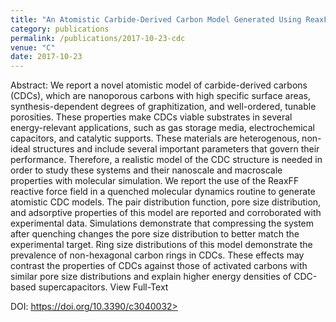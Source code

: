 ```yaml
---
title: "An Atomistic Carbide-Derived Carbon Model Generated Using ReaxFF-Based Quenched Molecular Dynamics"
category: publications 
permalink: /publications/2017-10-23-cdc
venue: "C"
date: 2017-10-23
---
```


Abstract: We report a novel atomistic model of carbide-derived carbons (CDCs), which are nanoporous carbons with high specific surface areas, synthesis-dependent degrees of graphitization, and well-ordered, tunable porosities. These properties make CDCs viable substrates in several energy-relevant applications, such as gas storage media, electrochemical capacitors, and catalytic supports. These materials are heterogenous, non-ideal structures and include several important parameters that govern their performance. Therefore, a realistic model of the CDC structure is needed in order to study these systems and their nanoscale and macroscale properties with molecular simulation. We report the use of the ReaxFF reactive force field in a quenched molecular dynamics routine to generate atomistic CDC models. The pair distribution function, pore size distribution, and adsorptive properties of this model are reported and corroborated with experimental data. Simulations demonstrate that compressing the system after quenching changes the pore size distribution to better match the experimental target. Ring size distributions of this model demonstrate the prevalence of non-hexagonal carbon rings in CDCs. These effects may contrast the properties of CDCs against those of activated carbons with similar pore size distributions and explain higher energy densities of CDC-based supercapacitors. View Full-Text


DOI: <u><a href="https://doi.org/10.3390/c3040032">https://doi.org/10.3390/c3040032></a></u>
